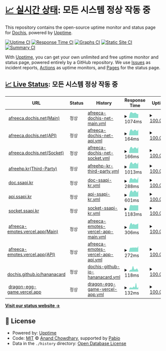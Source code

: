 # [📈 실시간 상태](https://DOCHIS.github.io/status): <!--live status--> **모든 시스템 정상 작동 중**

This repository contains the open-source uptime monitor and status page for [Dochis](http://dochis.net), powered by [Upptime](https://github.com/upptime/upptime).

[![Uptime CI](https://github.com/DOCHIS/status/workflows/Uptime%20CI/badge.svg)](https://github.com/DOCHIS/status/actions?query=workflow%3A%22Uptime+CI%22)
[![Response Time CI](https://github.com/DOCHIS/status/workflows/Response%20Time%20CI/badge.svg)](https://github.com/DOCHIS/status/actions?query=workflow%3A%22Response+Time+CI%22)
[![Graphs CI](https://github.com/DOCHIS/status/workflows/Graphs%20CI/badge.svg)](https://github.com/DOCHIS/status/actions?query=workflow%3A%22Graphs+CI%22)
[![Static Site CI](https://github.com/DOCHIS/status/workflows/Static%20Site%20CI/badge.svg)](https://github.com/DOCHIS/status/actions?query=workflow%3A%22Static+Site+CI%22)
[![Summary CI](https://github.com/DOCHIS/status/workflows/Summary%20CI/badge.svg)](https://github.com/DOCHIS/status/actions?query=workflow%3A%22Summary+CI%22)

With [Upptime](https://upptime.js.org), you can get your own unlimited and free uptime monitor and status page, powered entirely by a GitHub repository. We use [Issues](https://github.com/DOCHIS/status/issues) as incident reports, [Actions](https://github.com/DOCHIS/status/actions) as uptime monitors, and [Pages](https://DOCHIS.github.io/status) for the status page.

## [📈 Live Status](https://demo.upptime.js.org): <!--live status--> **모든 시스템 정상 작동 중**

<!--start: status pages-->
<!-- This summary is generated by Upptime (https://github.com/upptime/upptime) -->
<!-- Do not edit this manually, your changes will be overwritten -->
<!-- prettier-ignore -->
| URL | Status | History | Response Time | Uptime |
| --- | ------ | ------- | ------------- | ------ |
| <img alt="" src="https://icons.duckduckgo.com/ip3/afreeca.dochis.net.ico" height="13"> [afreeca.dochis.net(Main)](http://afreeca.dochis.net) | 정상 | [afreeca-dochis-net-main.yml](https://github.com/DOCHIS/status/commits/HEAD/history/afreeca-dochis-net-main.yml) | <details><summary><img alt="Response time graph" src="./graphs/afreeca-dochis-net-main/response-time-week.png" height="20"> 1074ms</summary><br><a href="https://DOCHIS.github.io/status/history/afreeca-dochis-net-main"><img alt="Response time 996" src="https://img.shields.io/endpoint?url=https%3A%2F%2Fraw.githubusercontent.com%2FDOCHIS%2Fstatus%2FHEAD%2Fapi%2Fafreeca-dochis-net-main%2Fresponse-time.json"></a><br><a href="https://DOCHIS.github.io/status/history/afreeca-dochis-net-main"><img alt="24-hour response time 889" src="https://img.shields.io/endpoint?url=https%3A%2F%2Fraw.githubusercontent.com%2FDOCHIS%2Fstatus%2FHEAD%2Fapi%2Fafreeca-dochis-net-main%2Fresponse-time-day.json"></a><br><a href="https://DOCHIS.github.io/status/history/afreeca-dochis-net-main"><img alt="7-day response time 1074" src="https://img.shields.io/endpoint?url=https%3A%2F%2Fraw.githubusercontent.com%2FDOCHIS%2Fstatus%2FHEAD%2Fapi%2Fafreeca-dochis-net-main%2Fresponse-time-week.json"></a><br><a href="https://DOCHIS.github.io/status/history/afreeca-dochis-net-main"><img alt="30-day response time 1113" src="https://img.shields.io/endpoint?url=https%3A%2F%2Fraw.githubusercontent.com%2FDOCHIS%2Fstatus%2FHEAD%2Fapi%2Fafreeca-dochis-net-main%2Fresponse-time-month.json"></a><br><a href="https://DOCHIS.github.io/status/history/afreeca-dochis-net-main"><img alt="1-year response time 996" src="https://img.shields.io/endpoint?url=https%3A%2F%2Fraw.githubusercontent.com%2FDOCHIS%2Fstatus%2FHEAD%2Fapi%2Fafreeca-dochis-net-main%2Fresponse-time-year.json"></a></details> | <details><summary><a href="https://DOCHIS.github.io/status/history/afreeca-dochis-net-main">100.00%</a></summary><a href="https://DOCHIS.github.io/status/history/afreeca-dochis-net-main"><img alt="All-time uptime 99.80%" src="https://img.shields.io/endpoint?url=https%3A%2F%2Fraw.githubusercontent.com%2FDOCHIS%2Fstatus%2FHEAD%2Fapi%2Fafreeca-dochis-net-main%2Fuptime.json"></a><br><a href="https://DOCHIS.github.io/status/history/afreeca-dochis-net-main"><img alt="24-hour uptime 100.00%" src="https://img.shields.io/endpoint?url=https%3A%2F%2Fraw.githubusercontent.com%2FDOCHIS%2Fstatus%2FHEAD%2Fapi%2Fafreeca-dochis-net-main%2Fuptime-day.json"></a><br><a href="https://DOCHIS.github.io/status/history/afreeca-dochis-net-main"><img alt="7-day uptime 100.00%" src="https://img.shields.io/endpoint?url=https%3A%2F%2Fraw.githubusercontent.com%2FDOCHIS%2Fstatus%2FHEAD%2Fapi%2Fafreeca-dochis-net-main%2Fuptime-week.json"></a><br><a href="https://DOCHIS.github.io/status/history/afreeca-dochis-net-main"><img alt="30-day uptime 99.91%" src="https://img.shields.io/endpoint?url=https%3A%2F%2Fraw.githubusercontent.com%2FDOCHIS%2Fstatus%2FHEAD%2Fapi%2Fafreeca-dochis-net-main%2Fuptime-month.json"></a><br><a href="https://DOCHIS.github.io/status/history/afreeca-dochis-net-main"><img alt="1-year uptime 99.80%" src="https://img.shields.io/endpoint?url=https%3A%2F%2Fraw.githubusercontent.com%2FDOCHIS%2Fstatus%2FHEAD%2Fapi%2Fafreeca-dochis-net-main%2Fuptime-year.json"></a></details>
| <img alt="" src="https://icons.duckduckgo.com/ip3/afreeca.dochis.net.ico" height="13"> [afreeca.dochis.net(API)](http://afreeca.dochis.net/api/status/database) | 정상 | [afreeca-dochis-net-api.yml](https://github.com/DOCHIS/status/commits/HEAD/history/afreeca-dochis-net-api.yml) | <details><summary><img alt="Response time graph" src="./graphs/afreeca-dochis-net-api/response-time-week.png" height="20"> 164ms</summary><br><a href="https://DOCHIS.github.io/status/history/afreeca-dochis-net-api"><img alt="Response time 189" src="https://img.shields.io/endpoint?url=https%3A%2F%2Fraw.githubusercontent.com%2FDOCHIS%2Fstatus%2FHEAD%2Fapi%2Fafreeca-dochis-net-api%2Fresponse-time.json"></a><br><a href="https://DOCHIS.github.io/status/history/afreeca-dochis-net-api"><img alt="24-hour response time 187" src="https://img.shields.io/endpoint?url=https%3A%2F%2Fraw.githubusercontent.com%2FDOCHIS%2Fstatus%2FHEAD%2Fapi%2Fafreeca-dochis-net-api%2Fresponse-time-day.json"></a><br><a href="https://DOCHIS.github.io/status/history/afreeca-dochis-net-api"><img alt="7-day response time 164" src="https://img.shields.io/endpoint?url=https%3A%2F%2Fraw.githubusercontent.com%2FDOCHIS%2Fstatus%2FHEAD%2Fapi%2Fafreeca-dochis-net-api%2Fresponse-time-week.json"></a><br><a href="https://DOCHIS.github.io/status/history/afreeca-dochis-net-api"><img alt="30-day response time 172" src="https://img.shields.io/endpoint?url=https%3A%2F%2Fraw.githubusercontent.com%2FDOCHIS%2Fstatus%2FHEAD%2Fapi%2Fafreeca-dochis-net-api%2Fresponse-time-month.json"></a><br><a href="https://DOCHIS.github.io/status/history/afreeca-dochis-net-api"><img alt="1-year response time 189" src="https://img.shields.io/endpoint?url=https%3A%2F%2Fraw.githubusercontent.com%2FDOCHIS%2Fstatus%2FHEAD%2Fapi%2Fafreeca-dochis-net-api%2Fresponse-time-year.json"></a></details> | <details><summary><a href="https://DOCHIS.github.io/status/history/afreeca-dochis-net-api">100.00%</a></summary><a href="https://DOCHIS.github.io/status/history/afreeca-dochis-net-api"><img alt="All-time uptime 99.75%" src="https://img.shields.io/endpoint?url=https%3A%2F%2Fraw.githubusercontent.com%2FDOCHIS%2Fstatus%2FHEAD%2Fapi%2Fafreeca-dochis-net-api%2Fuptime.json"></a><br><a href="https://DOCHIS.github.io/status/history/afreeca-dochis-net-api"><img alt="24-hour uptime 100.00%" src="https://img.shields.io/endpoint?url=https%3A%2F%2Fraw.githubusercontent.com%2FDOCHIS%2Fstatus%2FHEAD%2Fapi%2Fafreeca-dochis-net-api%2Fuptime-day.json"></a><br><a href="https://DOCHIS.github.io/status/history/afreeca-dochis-net-api"><img alt="7-day uptime 100.00%" src="https://img.shields.io/endpoint?url=https%3A%2F%2Fraw.githubusercontent.com%2FDOCHIS%2Fstatus%2FHEAD%2Fapi%2Fafreeca-dochis-net-api%2Fuptime-week.json"></a><br><a href="https://DOCHIS.github.io/status/history/afreeca-dochis-net-api"><img alt="30-day uptime 99.83%" src="https://img.shields.io/endpoint?url=https%3A%2F%2Fraw.githubusercontent.com%2FDOCHIS%2Fstatus%2FHEAD%2Fapi%2Fafreeca-dochis-net-api%2Fuptime-month.json"></a><br><a href="https://DOCHIS.github.io/status/history/afreeca-dochis-net-api"><img alt="1-year uptime 99.75%" src="https://img.shields.io/endpoint?url=https%3A%2F%2Fraw.githubusercontent.com%2FDOCHIS%2Fstatus%2FHEAD%2Fapi%2Fafreeca-dochis-net-api%2Fuptime-year.json"></a></details>
| <img alt="" src="https://icons.duckduckgo.com/ip3/afreeca.dochis.net.ico" height="13"> [afreeca.dochis.net(Socket)](http://afreeca.dochis.net/api/status/socket) | 정상 | [afreeca-dochis-net-socket.yml](https://github.com/DOCHIS/status/commits/HEAD/history/afreeca-dochis-net-socket.yml) | <details><summary><img alt="Response time graph" src="./graphs/afreeca-dochis-net-socket/response-time-week.png" height="20"> 166ms</summary><br><a href="https://DOCHIS.github.io/status/history/afreeca-dochis-net-socket"><img alt="Response time 180" src="https://img.shields.io/endpoint?url=https%3A%2F%2Fraw.githubusercontent.com%2FDOCHIS%2Fstatus%2FHEAD%2Fapi%2Fafreeca-dochis-net-socket%2Fresponse-time.json"></a><br><a href="https://DOCHIS.github.io/status/history/afreeca-dochis-net-socket"><img alt="24-hour response time 190" src="https://img.shields.io/endpoint?url=https%3A%2F%2Fraw.githubusercontent.com%2FDOCHIS%2Fstatus%2FHEAD%2Fapi%2Fafreeca-dochis-net-socket%2Fresponse-time-day.json"></a><br><a href="https://DOCHIS.github.io/status/history/afreeca-dochis-net-socket"><img alt="7-day response time 166" src="https://img.shields.io/endpoint?url=https%3A%2F%2Fraw.githubusercontent.com%2FDOCHIS%2Fstatus%2FHEAD%2Fapi%2Fafreeca-dochis-net-socket%2Fresponse-time-week.json"></a><br><a href="https://DOCHIS.github.io/status/history/afreeca-dochis-net-socket"><img alt="30-day response time 182" src="https://img.shields.io/endpoint?url=https%3A%2F%2Fraw.githubusercontent.com%2FDOCHIS%2Fstatus%2FHEAD%2Fapi%2Fafreeca-dochis-net-socket%2Fresponse-time-month.json"></a><br><a href="https://DOCHIS.github.io/status/history/afreeca-dochis-net-socket"><img alt="1-year response time 180" src="https://img.shields.io/endpoint?url=https%3A%2F%2Fraw.githubusercontent.com%2FDOCHIS%2Fstatus%2FHEAD%2Fapi%2Fafreeca-dochis-net-socket%2Fresponse-time-year.json"></a></details> | <details><summary><a href="https://DOCHIS.github.io/status/history/afreeca-dochis-net-socket">100.00%</a></summary><a href="https://DOCHIS.github.io/status/history/afreeca-dochis-net-socket"><img alt="All-time uptime 99.83%" src="https://img.shields.io/endpoint?url=https%3A%2F%2Fraw.githubusercontent.com%2FDOCHIS%2Fstatus%2FHEAD%2Fapi%2Fafreeca-dochis-net-socket%2Fuptime.json"></a><br><a href="https://DOCHIS.github.io/status/history/afreeca-dochis-net-socket"><img alt="24-hour uptime 100.00%" src="https://img.shields.io/endpoint?url=https%3A%2F%2Fraw.githubusercontent.com%2FDOCHIS%2Fstatus%2FHEAD%2Fapi%2Fafreeca-dochis-net-socket%2Fuptime-day.json"></a><br><a href="https://DOCHIS.github.io/status/history/afreeca-dochis-net-socket"><img alt="7-day uptime 100.00%" src="https://img.shields.io/endpoint?url=https%3A%2F%2Fraw.githubusercontent.com%2FDOCHIS%2Fstatus%2FHEAD%2Fapi%2Fafreeca-dochis-net-socket%2Fuptime-week.json"></a><br><a href="https://DOCHIS.github.io/status/history/afreeca-dochis-net-socket"><img alt="30-day uptime 99.91%" src="https://img.shields.io/endpoint?url=https%3A%2F%2Fraw.githubusercontent.com%2FDOCHIS%2Fstatus%2FHEAD%2Fapi%2Fafreeca-dochis-net-socket%2Fuptime-month.json"></a><br><a href="https://DOCHIS.github.io/status/history/afreeca-dochis-net-socket"><img alt="1-year uptime 99.83%" src="https://img.shields.io/endpoint?url=https%3A%2F%2Fraw.githubusercontent.com%2FDOCHIS%2Fstatus%2FHEAD%2Fapi%2Fafreeca-dochis-net-socket%2Fuptime-year.json"></a></details>
| <img alt="" src="https://icons.duckduckgo.com/ip3/afreehp.kr.ico" height="13"> [afreehp.kr(Third-Party)](http://afreehp.kr/) | 정상 | [afreehp-kr-third-party.yml](https://github.com/DOCHIS/status/commits/HEAD/history/afreehp-kr-third-party.yml) | <details><summary><img alt="Response time graph" src="./graphs/afreehp-kr-third-party/response-time-week.png" height="20"> 1013ms</summary><br><a href="https://DOCHIS.github.io/status/history/afreehp-kr-third-party"><img alt="Response time 1051" src="https://img.shields.io/endpoint?url=https%3A%2F%2Fraw.githubusercontent.com%2FDOCHIS%2Fstatus%2FHEAD%2Fapi%2Fafreehp-kr-third-party%2Fresponse-time.json"></a><br><a href="https://DOCHIS.github.io/status/history/afreehp-kr-third-party"><img alt="24-hour response time 1182" src="https://img.shields.io/endpoint?url=https%3A%2F%2Fraw.githubusercontent.com%2FDOCHIS%2Fstatus%2FHEAD%2Fapi%2Fafreehp-kr-third-party%2Fresponse-time-day.json"></a><br><a href="https://DOCHIS.github.io/status/history/afreehp-kr-third-party"><img alt="7-day response time 1013" src="https://img.shields.io/endpoint?url=https%3A%2F%2Fraw.githubusercontent.com%2FDOCHIS%2Fstatus%2FHEAD%2Fapi%2Fafreehp-kr-third-party%2Fresponse-time-week.json"></a><br><a href="https://DOCHIS.github.io/status/history/afreehp-kr-third-party"><img alt="30-day response time 1043" src="https://img.shields.io/endpoint?url=https%3A%2F%2Fraw.githubusercontent.com%2FDOCHIS%2Fstatus%2FHEAD%2Fapi%2Fafreehp-kr-third-party%2Fresponse-time-month.json"></a><br><a href="https://DOCHIS.github.io/status/history/afreehp-kr-third-party"><img alt="1-year response time 1051" src="https://img.shields.io/endpoint?url=https%3A%2F%2Fraw.githubusercontent.com%2FDOCHIS%2Fstatus%2FHEAD%2Fapi%2Fafreehp-kr-third-party%2Fresponse-time-year.json"></a></details> | <details><summary><a href="https://DOCHIS.github.io/status/history/afreehp-kr-third-party">100.00%</a></summary><a href="https://DOCHIS.github.io/status/history/afreehp-kr-third-party"><img alt="All-time uptime 100.00%" src="https://img.shields.io/endpoint?url=https%3A%2F%2Fraw.githubusercontent.com%2FDOCHIS%2Fstatus%2FHEAD%2Fapi%2Fafreehp-kr-third-party%2Fuptime.json"></a><br><a href="https://DOCHIS.github.io/status/history/afreehp-kr-third-party"><img alt="24-hour uptime 100.00%" src="https://img.shields.io/endpoint?url=https%3A%2F%2Fraw.githubusercontent.com%2FDOCHIS%2Fstatus%2FHEAD%2Fapi%2Fafreehp-kr-third-party%2Fuptime-day.json"></a><br><a href="https://DOCHIS.github.io/status/history/afreehp-kr-third-party"><img alt="7-day uptime 100.00%" src="https://img.shields.io/endpoint?url=https%3A%2F%2Fraw.githubusercontent.com%2FDOCHIS%2Fstatus%2FHEAD%2Fapi%2Fafreehp-kr-third-party%2Fuptime-week.json"></a><br><a href="https://DOCHIS.github.io/status/history/afreehp-kr-third-party"><img alt="30-day uptime 100.00%" src="https://img.shields.io/endpoint?url=https%3A%2F%2Fraw.githubusercontent.com%2FDOCHIS%2Fstatus%2FHEAD%2Fapi%2Fafreehp-kr-third-party%2Fuptime-month.json"></a><br><a href="https://DOCHIS.github.io/status/history/afreehp-kr-third-party"><img alt="1-year uptime 100.00%" src="https://img.shields.io/endpoint?url=https%3A%2F%2Fraw.githubusercontent.com%2FDOCHIS%2Fstatus%2FHEAD%2Fapi%2Fafreehp-kr-third-party%2Fuptime-year.json"></a></details>
| <img alt="" src="https://icons.duckduckgo.com/ip3/doc.ssapi.kr.ico" height="13"> [doc.ssapi.kr](https://doc.ssapi.kr/) | 정상 | [doc-ssapi-kr.yml](https://github.com/DOCHIS/status/commits/HEAD/history/doc-ssapi-kr.yml) | <details><summary><img alt="Response time graph" src="./graphs/doc-ssapi-kr/response-time-week.png" height="20"> 288ms</summary><br><a href="https://DOCHIS.github.io/status/history/doc-ssapi-kr"><img alt="Response time 360" src="https://img.shields.io/endpoint?url=https%3A%2F%2Fraw.githubusercontent.com%2FDOCHIS%2Fstatus%2FHEAD%2Fapi%2Fdoc-ssapi-kr%2Fresponse-time.json"></a><br><a href="https://DOCHIS.github.io/status/history/doc-ssapi-kr"><img alt="24-hour response time 403" src="https://img.shields.io/endpoint?url=https%3A%2F%2Fraw.githubusercontent.com%2FDOCHIS%2Fstatus%2FHEAD%2Fapi%2Fdoc-ssapi-kr%2Fresponse-time-day.json"></a><br><a href="https://DOCHIS.github.io/status/history/doc-ssapi-kr"><img alt="7-day response time 288" src="https://img.shields.io/endpoint?url=https%3A%2F%2Fraw.githubusercontent.com%2FDOCHIS%2Fstatus%2FHEAD%2Fapi%2Fdoc-ssapi-kr%2Fresponse-time-week.json"></a><br><a href="https://DOCHIS.github.io/status/history/doc-ssapi-kr"><img alt="30-day response time 399" src="https://img.shields.io/endpoint?url=https%3A%2F%2Fraw.githubusercontent.com%2FDOCHIS%2Fstatus%2FHEAD%2Fapi%2Fdoc-ssapi-kr%2Fresponse-time-month.json"></a><br><a href="https://DOCHIS.github.io/status/history/doc-ssapi-kr"><img alt="1-year response time 360" src="https://img.shields.io/endpoint?url=https%3A%2F%2Fraw.githubusercontent.com%2FDOCHIS%2Fstatus%2FHEAD%2Fapi%2Fdoc-ssapi-kr%2Fresponse-time-year.json"></a></details> | <details><summary><a href="https://DOCHIS.github.io/status/history/doc-ssapi-kr">100.00%</a></summary><a href="https://DOCHIS.github.io/status/history/doc-ssapi-kr"><img alt="All-time uptime 100.00%" src="https://img.shields.io/endpoint?url=https%3A%2F%2Fraw.githubusercontent.com%2FDOCHIS%2Fstatus%2FHEAD%2Fapi%2Fdoc-ssapi-kr%2Fuptime.json"></a><br><a href="https://DOCHIS.github.io/status/history/doc-ssapi-kr"><img alt="24-hour uptime 100.00%" src="https://img.shields.io/endpoint?url=https%3A%2F%2Fraw.githubusercontent.com%2FDOCHIS%2Fstatus%2FHEAD%2Fapi%2Fdoc-ssapi-kr%2Fuptime-day.json"></a><br><a href="https://DOCHIS.github.io/status/history/doc-ssapi-kr"><img alt="7-day uptime 100.00%" src="https://img.shields.io/endpoint?url=https%3A%2F%2Fraw.githubusercontent.com%2FDOCHIS%2Fstatus%2FHEAD%2Fapi%2Fdoc-ssapi-kr%2Fuptime-week.json"></a><br><a href="https://DOCHIS.github.io/status/history/doc-ssapi-kr"><img alt="30-day uptime 100.00%" src="https://img.shields.io/endpoint?url=https%3A%2F%2Fraw.githubusercontent.com%2FDOCHIS%2Fstatus%2FHEAD%2Fapi%2Fdoc-ssapi-kr%2Fuptime-month.json"></a><br><a href="https://DOCHIS.github.io/status/history/doc-ssapi-kr"><img alt="1-year uptime 100.00%" src="https://img.shields.io/endpoint?url=https%3A%2F%2Fraw.githubusercontent.com%2FDOCHIS%2Fstatus%2FHEAD%2Fapi%2Fdoc-ssapi-kr%2Fuptime-year.json"></a></details>
| <img alt="" src="https://icons.duckduckgo.com/ip3/api.ssapi.kr.ico" height="13"> [api.ssapi.kr](http://api.ssapi.kr/status/database) | 정상 | [api-ssapi-kr.yml](https://github.com/DOCHIS/status/commits/HEAD/history/api-ssapi-kr.yml) | <details><summary><img alt="Response time graph" src="./graphs/api-ssapi-kr/response-time-week.png" height="20"> 601ms</summary><br><a href="https://DOCHIS.github.io/status/history/api-ssapi-kr"><img alt="Response time 631" src="https://img.shields.io/endpoint?url=https%3A%2F%2Fraw.githubusercontent.com%2FDOCHIS%2Fstatus%2FHEAD%2Fapi%2Fapi-ssapi-kr%2Fresponse-time.json"></a><br><a href="https://DOCHIS.github.io/status/history/api-ssapi-kr"><img alt="24-hour response time 663" src="https://img.shields.io/endpoint?url=https%3A%2F%2Fraw.githubusercontent.com%2FDOCHIS%2Fstatus%2FHEAD%2Fapi%2Fapi-ssapi-kr%2Fresponse-time-day.json"></a><br><a href="https://DOCHIS.github.io/status/history/api-ssapi-kr"><img alt="7-day response time 601" src="https://img.shields.io/endpoint?url=https%3A%2F%2Fraw.githubusercontent.com%2FDOCHIS%2Fstatus%2FHEAD%2Fapi%2Fapi-ssapi-kr%2Fresponse-time-week.json"></a><br><a href="https://DOCHIS.github.io/status/history/api-ssapi-kr"><img alt="30-day response time 624" src="https://img.shields.io/endpoint?url=https%3A%2F%2Fraw.githubusercontent.com%2FDOCHIS%2Fstatus%2FHEAD%2Fapi%2Fapi-ssapi-kr%2Fresponse-time-month.json"></a><br><a href="https://DOCHIS.github.io/status/history/api-ssapi-kr"><img alt="1-year response time 631" src="https://img.shields.io/endpoint?url=https%3A%2F%2Fraw.githubusercontent.com%2FDOCHIS%2Fstatus%2FHEAD%2Fapi%2Fapi-ssapi-kr%2Fresponse-time-year.json"></a></details> | <details><summary><a href="https://DOCHIS.github.io/status/history/api-ssapi-kr">100.00%</a></summary><a href="https://DOCHIS.github.io/status/history/api-ssapi-kr"><img alt="All-time uptime 100.00%" src="https://img.shields.io/endpoint?url=https%3A%2F%2Fraw.githubusercontent.com%2FDOCHIS%2Fstatus%2FHEAD%2Fapi%2Fapi-ssapi-kr%2Fuptime.json"></a><br><a href="https://DOCHIS.github.io/status/history/api-ssapi-kr"><img alt="24-hour uptime 100.00%" src="https://img.shields.io/endpoint?url=https%3A%2F%2Fraw.githubusercontent.com%2FDOCHIS%2Fstatus%2FHEAD%2Fapi%2Fapi-ssapi-kr%2Fuptime-day.json"></a><br><a href="https://DOCHIS.github.io/status/history/api-ssapi-kr"><img alt="7-day uptime 100.00%" src="https://img.shields.io/endpoint?url=https%3A%2F%2Fraw.githubusercontent.com%2FDOCHIS%2Fstatus%2FHEAD%2Fapi%2Fapi-ssapi-kr%2Fuptime-week.json"></a><br><a href="https://DOCHIS.github.io/status/history/api-ssapi-kr"><img alt="30-day uptime 100.00%" src="https://img.shields.io/endpoint?url=https%3A%2F%2Fraw.githubusercontent.com%2FDOCHIS%2Fstatus%2FHEAD%2Fapi%2Fapi-ssapi-kr%2Fuptime-month.json"></a><br><a href="https://DOCHIS.github.io/status/history/api-ssapi-kr"><img alt="1-year uptime 100.00%" src="https://img.shields.io/endpoint?url=https%3A%2F%2Fraw.githubusercontent.com%2FDOCHIS%2Fstatus%2FHEAD%2Fapi%2Fapi-ssapi-kr%2Fuptime-year.json"></a></details>
| <img alt="" src="https://icons.duckduckgo.com/ip3/api.ssapi.kr.ico" height="13"> [socket.ssapi.kr](http://api.ssapi.kr/status/socket) | 정상 | [socket-ssapi-kr.yml](https://github.com/DOCHIS/status/commits/HEAD/history/socket-ssapi-kr.yml) | <details><summary><img alt="Response time graph" src="./graphs/socket-ssapi-kr/response-time-week.png" height="20"> 1183ms</summary><br><a href="https://DOCHIS.github.io/status/history/socket-ssapi-kr"><img alt="Response time 1198" src="https://img.shields.io/endpoint?url=https%3A%2F%2Fraw.githubusercontent.com%2FDOCHIS%2Fstatus%2FHEAD%2Fapi%2Fsocket-ssapi-kr%2Fresponse-time.json"></a><br><a href="https://DOCHIS.github.io/status/history/socket-ssapi-kr"><img alt="24-hour response time 1184" src="https://img.shields.io/endpoint?url=https%3A%2F%2Fraw.githubusercontent.com%2FDOCHIS%2Fstatus%2FHEAD%2Fapi%2Fsocket-ssapi-kr%2Fresponse-time-day.json"></a><br><a href="https://DOCHIS.github.io/status/history/socket-ssapi-kr"><img alt="7-day response time 1183" src="https://img.shields.io/endpoint?url=https%3A%2F%2Fraw.githubusercontent.com%2FDOCHIS%2Fstatus%2FHEAD%2Fapi%2Fsocket-ssapi-kr%2Fresponse-time-week.json"></a><br><a href="https://DOCHIS.github.io/status/history/socket-ssapi-kr"><img alt="30-day response time 1201" src="https://img.shields.io/endpoint?url=https%3A%2F%2Fraw.githubusercontent.com%2FDOCHIS%2Fstatus%2FHEAD%2Fapi%2Fsocket-ssapi-kr%2Fresponse-time-month.json"></a><br><a href="https://DOCHIS.github.io/status/history/socket-ssapi-kr"><img alt="1-year response time 1198" src="https://img.shields.io/endpoint?url=https%3A%2F%2Fraw.githubusercontent.com%2FDOCHIS%2Fstatus%2FHEAD%2Fapi%2Fsocket-ssapi-kr%2Fresponse-time-year.json"></a></details> | <details><summary><a href="https://DOCHIS.github.io/status/history/socket-ssapi-kr">100.00%</a></summary><a href="https://DOCHIS.github.io/status/history/socket-ssapi-kr"><img alt="All-time uptime 100.00%" src="https://img.shields.io/endpoint?url=https%3A%2F%2Fraw.githubusercontent.com%2FDOCHIS%2Fstatus%2FHEAD%2Fapi%2Fsocket-ssapi-kr%2Fuptime.json"></a><br><a href="https://DOCHIS.github.io/status/history/socket-ssapi-kr"><img alt="24-hour uptime 100.00%" src="https://img.shields.io/endpoint?url=https%3A%2F%2Fraw.githubusercontent.com%2FDOCHIS%2Fstatus%2FHEAD%2Fapi%2Fsocket-ssapi-kr%2Fuptime-day.json"></a><br><a href="https://DOCHIS.github.io/status/history/socket-ssapi-kr"><img alt="7-day uptime 100.00%" src="https://img.shields.io/endpoint?url=https%3A%2F%2Fraw.githubusercontent.com%2FDOCHIS%2Fstatus%2FHEAD%2Fapi%2Fsocket-ssapi-kr%2Fuptime-week.json"></a><br><a href="https://DOCHIS.github.io/status/history/socket-ssapi-kr"><img alt="30-day uptime 100.00%" src="https://img.shields.io/endpoint?url=https%3A%2F%2Fraw.githubusercontent.com%2FDOCHIS%2Fstatus%2FHEAD%2Fapi%2Fsocket-ssapi-kr%2Fuptime-month.json"></a><br><a href="https://DOCHIS.github.io/status/history/socket-ssapi-kr"><img alt="1-year uptime 100.00%" src="https://img.shields.io/endpoint?url=https%3A%2F%2Fraw.githubusercontent.com%2FDOCHIS%2Fstatus%2FHEAD%2Fapi%2Fsocket-ssapi-kr%2Fuptime-year.json"></a></details>
| <img alt="" src="https://icons.duckduckgo.com/ip3/afreeca-emotes.vercel.app.ico" height="13"> [afreeca-emotes.vercel.app(Main)](https://afreeca-emotes.vercel.app/) | 정상 | [afreeca-emotes-vercel-app-main.yml](https://github.com/DOCHIS/status/commits/HEAD/history/afreeca-emotes-vercel-app-main.yml) | <details><summary><img alt="Response time graph" src="./graphs/afreeca-emotes-vercel-app-main/response-time-week.png" height="20"> 306ms</summary><br><a href="https://DOCHIS.github.io/status/history/afreeca-emotes-vercel-app-main"><img alt="Response time 320" src="https://img.shields.io/endpoint?url=https%3A%2F%2Fraw.githubusercontent.com%2FDOCHIS%2Fstatus%2FHEAD%2Fapi%2Fafreeca-emotes-vercel-app-main%2Fresponse-time.json"></a><br><a href="https://DOCHIS.github.io/status/history/afreeca-emotes-vercel-app-main"><img alt="24-hour response time 345" src="https://img.shields.io/endpoint?url=https%3A%2F%2Fraw.githubusercontent.com%2FDOCHIS%2Fstatus%2FHEAD%2Fapi%2Fafreeca-emotes-vercel-app-main%2Fresponse-time-day.json"></a><br><a href="https://DOCHIS.github.io/status/history/afreeca-emotes-vercel-app-main"><img alt="7-day response time 306" src="https://img.shields.io/endpoint?url=https%3A%2F%2Fraw.githubusercontent.com%2FDOCHIS%2Fstatus%2FHEAD%2Fapi%2Fafreeca-emotes-vercel-app-main%2Fresponse-time-week.json"></a><br><a href="https://DOCHIS.github.io/status/history/afreeca-emotes-vercel-app-main"><img alt="30-day response time 313" src="https://img.shields.io/endpoint?url=https%3A%2F%2Fraw.githubusercontent.com%2FDOCHIS%2Fstatus%2FHEAD%2Fapi%2Fafreeca-emotes-vercel-app-main%2Fresponse-time-month.json"></a><br><a href="https://DOCHIS.github.io/status/history/afreeca-emotes-vercel-app-main"><img alt="1-year response time 320" src="https://img.shields.io/endpoint?url=https%3A%2F%2Fraw.githubusercontent.com%2FDOCHIS%2Fstatus%2FHEAD%2Fapi%2Fafreeca-emotes-vercel-app-main%2Fresponse-time-year.json"></a></details> | <details><summary><a href="https://DOCHIS.github.io/status/history/afreeca-emotes-vercel-app-main">100.00%</a></summary><a href="https://DOCHIS.github.io/status/history/afreeca-emotes-vercel-app-main"><img alt="All-time uptime 97.92%" src="https://img.shields.io/endpoint?url=https%3A%2F%2Fraw.githubusercontent.com%2FDOCHIS%2Fstatus%2FHEAD%2Fapi%2Fafreeca-emotes-vercel-app-main%2Fuptime.json"></a><br><a href="https://DOCHIS.github.io/status/history/afreeca-emotes-vercel-app-main"><img alt="24-hour uptime 100.00%" src="https://img.shields.io/endpoint?url=https%3A%2F%2Fraw.githubusercontent.com%2FDOCHIS%2Fstatus%2FHEAD%2Fapi%2Fafreeca-emotes-vercel-app-main%2Fuptime-day.json"></a><br><a href="https://DOCHIS.github.io/status/history/afreeca-emotes-vercel-app-main"><img alt="7-day uptime 100.00%" src="https://img.shields.io/endpoint?url=https%3A%2F%2Fraw.githubusercontent.com%2FDOCHIS%2Fstatus%2FHEAD%2Fapi%2Fafreeca-emotes-vercel-app-main%2Fuptime-week.json"></a><br><a href="https://DOCHIS.github.io/status/history/afreeca-emotes-vercel-app-main"><img alt="30-day uptime 96.93%" src="https://img.shields.io/endpoint?url=https%3A%2F%2Fraw.githubusercontent.com%2FDOCHIS%2Fstatus%2FHEAD%2Fapi%2Fafreeca-emotes-vercel-app-main%2Fuptime-month.json"></a><br><a href="https://DOCHIS.github.io/status/history/afreeca-emotes-vercel-app-main"><img alt="1-year uptime 97.92%" src="https://img.shields.io/endpoint?url=https%3A%2F%2Fraw.githubusercontent.com%2FDOCHIS%2Fstatus%2FHEAD%2Fapi%2Fafreeca-emotes-vercel-app-main%2Fuptime-year.json"></a></details>
| <img alt="" src="https://icons.duckduckgo.com/ip3/afreeca-emotes.vercel.app.ico" height="13"> [afreeca-emotes.vercel.app(API)](https://afreeca-emotes.vercel.app/api/v1/fun-facts) | 정상 | [afreeca-emotes-vercel-app-api.yml](https://github.com/DOCHIS/status/commits/HEAD/history/afreeca-emotes-vercel-app-api.yml) | <details><summary><img alt="Response time graph" src="./graphs/afreeca-emotes-vercel-app-api/response-time-week.png" height="20"> 272ms</summary><br><a href="https://DOCHIS.github.io/status/history/afreeca-emotes-vercel-app-api"><img alt="Response time 1549" src="https://img.shields.io/endpoint?url=https%3A%2F%2Fraw.githubusercontent.com%2FDOCHIS%2Fstatus%2FHEAD%2Fapi%2Fafreeca-emotes-vercel-app-api%2Fresponse-time.json"></a><br><a href="https://DOCHIS.github.io/status/history/afreeca-emotes-vercel-app-api"><img alt="24-hour response time 361" src="https://img.shields.io/endpoint?url=https%3A%2F%2Fraw.githubusercontent.com%2FDOCHIS%2Fstatus%2FHEAD%2Fapi%2Fafreeca-emotes-vercel-app-api%2Fresponse-time-day.json"></a><br><a href="https://DOCHIS.github.io/status/history/afreeca-emotes-vercel-app-api"><img alt="7-day response time 272" src="https://img.shields.io/endpoint?url=https%3A%2F%2Fraw.githubusercontent.com%2FDOCHIS%2Fstatus%2FHEAD%2Fapi%2Fafreeca-emotes-vercel-app-api%2Fresponse-time-week.json"></a><br><a href="https://DOCHIS.github.io/status/history/afreeca-emotes-vercel-app-api"><img alt="30-day response time 840" src="https://img.shields.io/endpoint?url=https%3A%2F%2Fraw.githubusercontent.com%2FDOCHIS%2Fstatus%2FHEAD%2Fapi%2Fafreeca-emotes-vercel-app-api%2Fresponse-time-month.json"></a><br><a href="https://DOCHIS.github.io/status/history/afreeca-emotes-vercel-app-api"><img alt="1-year response time 1549" src="https://img.shields.io/endpoint?url=https%3A%2F%2Fraw.githubusercontent.com%2FDOCHIS%2Fstatus%2FHEAD%2Fapi%2Fafreeca-emotes-vercel-app-api%2Fresponse-time-year.json"></a></details> | <details><summary><a href="https://DOCHIS.github.io/status/history/afreeca-emotes-vercel-app-api">100.00%</a></summary><a href="https://DOCHIS.github.io/status/history/afreeca-emotes-vercel-app-api"><img alt="All-time uptime 97.68%" src="https://img.shields.io/endpoint?url=https%3A%2F%2Fraw.githubusercontent.com%2FDOCHIS%2Fstatus%2FHEAD%2Fapi%2Fafreeca-emotes-vercel-app-api%2Fuptime.json"></a><br><a href="https://DOCHIS.github.io/status/history/afreeca-emotes-vercel-app-api"><img alt="24-hour uptime 100.00%" src="https://img.shields.io/endpoint?url=https%3A%2F%2Fraw.githubusercontent.com%2FDOCHIS%2Fstatus%2FHEAD%2Fapi%2Fafreeca-emotes-vercel-app-api%2Fuptime-day.json"></a><br><a href="https://DOCHIS.github.io/status/history/afreeca-emotes-vercel-app-api"><img alt="7-day uptime 100.00%" src="https://img.shields.io/endpoint?url=https%3A%2F%2Fraw.githubusercontent.com%2FDOCHIS%2Fstatus%2FHEAD%2Fapi%2Fafreeca-emotes-vercel-app-api%2Fuptime-week.json"></a><br><a href="https://DOCHIS.github.io/status/history/afreeca-emotes-vercel-app-api"><img alt="30-day uptime 96.74%" src="https://img.shields.io/endpoint?url=https%3A%2F%2Fraw.githubusercontent.com%2FDOCHIS%2Fstatus%2FHEAD%2Fapi%2Fafreeca-emotes-vercel-app-api%2Fuptime-month.json"></a><br><a href="https://DOCHIS.github.io/status/history/afreeca-emotes-vercel-app-api"><img alt="1-year uptime 97.68%" src="https://img.shields.io/endpoint?url=https%3A%2F%2Fraw.githubusercontent.com%2FDOCHIS%2Fstatus%2FHEAD%2Fapi%2Fafreeca-emotes-vercel-app-api%2Fuptime-year.json"></a></details>
| <img alt="" src="https://icons.duckduckgo.com/ip3/dochis.github.io.ico" height="13"> [dochis.github.io/hananacard](https://dochis.github.io/hananacard) | 정상 | [dochis-github-io-hananacard.yml](https://github.com/DOCHIS/status/commits/HEAD/history/dochis-github-io-hananacard.yml) | <details><summary><img alt="Response time graph" src="./graphs/dochis-github-io-hananacard/response-time-week.png" height="20"> 118ms</summary><br><a href="https://DOCHIS.github.io/status/history/dochis-github-io-hananacard"><img alt="Response time 133" src="https://img.shields.io/endpoint?url=https%3A%2F%2Fraw.githubusercontent.com%2FDOCHIS%2Fstatus%2FHEAD%2Fapi%2Fdochis-github-io-hananacard%2Fresponse-time.json"></a><br><a href="https://DOCHIS.github.io/status/history/dochis-github-io-hananacard"><img alt="24-hour response time 37" src="https://img.shields.io/endpoint?url=https%3A%2F%2Fraw.githubusercontent.com%2FDOCHIS%2Fstatus%2FHEAD%2Fapi%2Fdochis-github-io-hananacard%2Fresponse-time-day.json"></a><br><a href="https://DOCHIS.github.io/status/history/dochis-github-io-hananacard"><img alt="7-day response time 118" src="https://img.shields.io/endpoint?url=https%3A%2F%2Fraw.githubusercontent.com%2FDOCHIS%2Fstatus%2FHEAD%2Fapi%2Fdochis-github-io-hananacard%2Fresponse-time-week.json"></a><br><a href="https://DOCHIS.github.io/status/history/dochis-github-io-hananacard"><img alt="30-day response time 118" src="https://img.shields.io/endpoint?url=https%3A%2F%2Fraw.githubusercontent.com%2FDOCHIS%2Fstatus%2FHEAD%2Fapi%2Fdochis-github-io-hananacard%2Fresponse-time-month.json"></a><br><a href="https://DOCHIS.github.io/status/history/dochis-github-io-hananacard"><img alt="1-year response time 133" src="https://img.shields.io/endpoint?url=https%3A%2F%2Fraw.githubusercontent.com%2FDOCHIS%2Fstatus%2FHEAD%2Fapi%2Fdochis-github-io-hananacard%2Fresponse-time-year.json"></a></details> | <details><summary><a href="https://DOCHIS.github.io/status/history/dochis-github-io-hananacard">100.00%</a></summary><a href="https://DOCHIS.github.io/status/history/dochis-github-io-hananacard"><img alt="All-time uptime 100.00%" src="https://img.shields.io/endpoint?url=https%3A%2F%2Fraw.githubusercontent.com%2FDOCHIS%2Fstatus%2FHEAD%2Fapi%2Fdochis-github-io-hananacard%2Fuptime.json"></a><br><a href="https://DOCHIS.github.io/status/history/dochis-github-io-hananacard"><img alt="24-hour uptime 100.00%" src="https://img.shields.io/endpoint?url=https%3A%2F%2Fraw.githubusercontent.com%2FDOCHIS%2Fstatus%2FHEAD%2Fapi%2Fdochis-github-io-hananacard%2Fuptime-day.json"></a><br><a href="https://DOCHIS.github.io/status/history/dochis-github-io-hananacard"><img alt="7-day uptime 100.00%" src="https://img.shields.io/endpoint?url=https%3A%2F%2Fraw.githubusercontent.com%2FDOCHIS%2Fstatus%2FHEAD%2Fapi%2Fdochis-github-io-hananacard%2Fuptime-week.json"></a><br><a href="https://DOCHIS.github.io/status/history/dochis-github-io-hananacard"><img alt="30-day uptime 100.00%" src="https://img.shields.io/endpoint?url=https%3A%2F%2Fraw.githubusercontent.com%2FDOCHIS%2Fstatus%2FHEAD%2Fapi%2Fdochis-github-io-hananacard%2Fuptime-month.json"></a><br><a href="https://DOCHIS.github.io/status/history/dochis-github-io-hananacard"><img alt="1-year uptime 100.00%" src="https://img.shields.io/endpoint?url=https%3A%2F%2Fraw.githubusercontent.com%2FDOCHIS%2Fstatus%2FHEAD%2Fapi%2Fdochis-github-io-hananacard%2Fuptime-year.json"></a></details>
| <img alt="" src="https://icons.duckduckgo.com/ip3/dragon-egg-game.vercel.app.ico" height="13"> [dragon-egg-game.vercel.app](https://dragon-egg-game.vercel.app) | 정상 | [dragon-egg-game-vercel-app.yml](https://github.com/DOCHIS/status/commits/HEAD/history/dragon-egg-game-vercel-app.yml) | <details><summary><img alt="Response time graph" src="./graphs/dragon-egg-game-vercel-app/response-time-week.png" height="20"> 132ms</summary><br><a href="https://DOCHIS.github.io/status/history/dragon-egg-game-vercel-app"><img alt="Response time 135" src="https://img.shields.io/endpoint?url=https%3A%2F%2Fraw.githubusercontent.com%2FDOCHIS%2Fstatus%2FHEAD%2Fapi%2Fdragon-egg-game-vercel-app%2Fresponse-time.json"></a><br><a href="https://DOCHIS.github.io/status/history/dragon-egg-game-vercel-app"><img alt="24-hour response time 133" src="https://img.shields.io/endpoint?url=https%3A%2F%2Fraw.githubusercontent.com%2FDOCHIS%2Fstatus%2FHEAD%2Fapi%2Fdragon-egg-game-vercel-app%2Fresponse-time-day.json"></a><br><a href="https://DOCHIS.github.io/status/history/dragon-egg-game-vercel-app"><img alt="7-day response time 132" src="https://img.shields.io/endpoint?url=https%3A%2F%2Fraw.githubusercontent.com%2FDOCHIS%2Fstatus%2FHEAD%2Fapi%2Fdragon-egg-game-vercel-app%2Fresponse-time-week.json"></a><br><a href="https://DOCHIS.github.io/status/history/dragon-egg-game-vercel-app"><img alt="30-day response time 126" src="https://img.shields.io/endpoint?url=https%3A%2F%2Fraw.githubusercontent.com%2FDOCHIS%2Fstatus%2FHEAD%2Fapi%2Fdragon-egg-game-vercel-app%2Fresponse-time-month.json"></a><br><a href="https://DOCHIS.github.io/status/history/dragon-egg-game-vercel-app"><img alt="1-year response time 135" src="https://img.shields.io/endpoint?url=https%3A%2F%2Fraw.githubusercontent.com%2FDOCHIS%2Fstatus%2FHEAD%2Fapi%2Fdragon-egg-game-vercel-app%2Fresponse-time-year.json"></a></details> | <details><summary><a href="https://DOCHIS.github.io/status/history/dragon-egg-game-vercel-app">100.00%</a></summary><a href="https://DOCHIS.github.io/status/history/dragon-egg-game-vercel-app"><img alt="All-time uptime 100.00%" src="https://img.shields.io/endpoint?url=https%3A%2F%2Fraw.githubusercontent.com%2FDOCHIS%2Fstatus%2FHEAD%2Fapi%2Fdragon-egg-game-vercel-app%2Fuptime.json"></a><br><a href="https://DOCHIS.github.io/status/history/dragon-egg-game-vercel-app"><img alt="24-hour uptime 100.00%" src="https://img.shields.io/endpoint?url=https%3A%2F%2Fraw.githubusercontent.com%2FDOCHIS%2Fstatus%2FHEAD%2Fapi%2Fdragon-egg-game-vercel-app%2Fuptime-day.json"></a><br><a href="https://DOCHIS.github.io/status/history/dragon-egg-game-vercel-app"><img alt="7-day uptime 100.00%" src="https://img.shields.io/endpoint?url=https%3A%2F%2Fraw.githubusercontent.com%2FDOCHIS%2Fstatus%2FHEAD%2Fapi%2Fdragon-egg-game-vercel-app%2Fuptime-week.json"></a><br><a href="https://DOCHIS.github.io/status/history/dragon-egg-game-vercel-app"><img alt="30-day uptime 100.00%" src="https://img.shields.io/endpoint?url=https%3A%2F%2Fraw.githubusercontent.com%2FDOCHIS%2Fstatus%2FHEAD%2Fapi%2Fdragon-egg-game-vercel-app%2Fuptime-month.json"></a><br><a href="https://DOCHIS.github.io/status/history/dragon-egg-game-vercel-app"><img alt="1-year uptime 100.00%" src="https://img.shields.io/endpoint?url=https%3A%2F%2Fraw.githubusercontent.com%2FDOCHIS%2Fstatus%2FHEAD%2Fapi%2Fdragon-egg-game-vercel-app%2Fuptime-year.json"></a></details>

<!--end: status pages-->

[**Visit our status website →**](https://DOCHIS.github.io/status)

## 📄 License

- Powered by: [Upptime](https://github.com/upptime/upptime)
- Code: [MIT](./LICENSE) © [Anand Chowdhary](https://anandchowdhary.com), supported by [Pabio](https://pabio.com)
- Data in the `./history` directory: [Open Database License](https://opendatacommons.org/licenses/odbl/1-0/)
